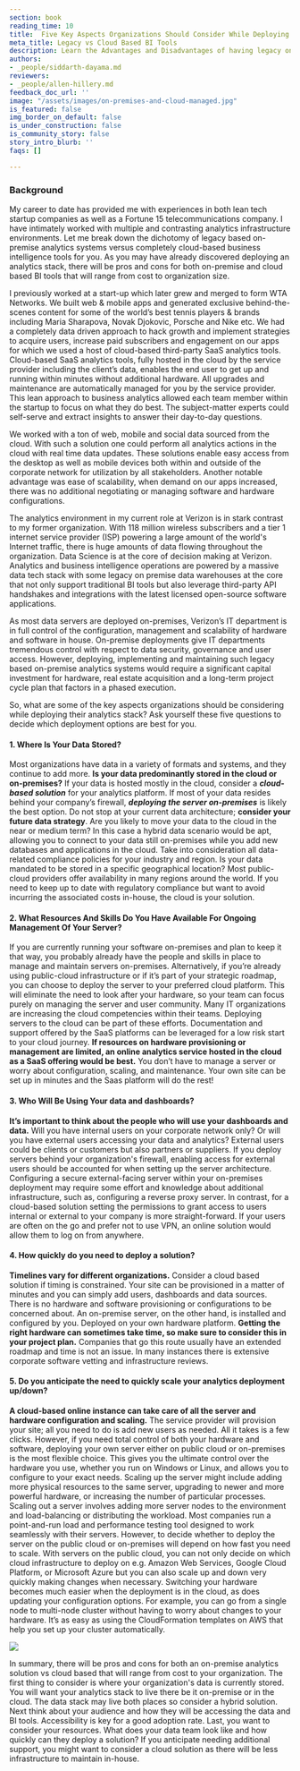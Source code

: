 ```yaml
---
section: book
reading_time: 10
title:  Five Key Aspects Organizations Should Consider While Deploying An Analytics Stack
meta_title: Legacy vs Cloud Based BI Tools
description: Learn the Advantages and Disadvantages of having legacy on-premise BI tools vs cloud based tools.
authors:
- _people/siddarth-dayama.md
reviewers:
- _people/allen-hillery.md
feedback_doc_url: ''
image: "/assets/images/on-premises-and-cloud-managed.jpg"
is_featured: false
img_border_on_default: false
is_under_construction: false
is_community_story: false
story_intro_blurb: ''
faqs: []

---
```

### Background

My career to date has provided me with experiences in both lean tech startup companies as well as a Fortune 15 telecommunications company.  I have intimately worked with multiple and contrasting analytics infrastructure environments. Let me break down the dichotomy of legacy based on-premise analytics systems versus completely cloud-based business intelligence tools for you. As you may have already discovered deploying an analytics stack, there will be pros and cons for both on-premise and cloud based BI tools that will range from cost to organization size. 

I previously worked at a start-up which later grew and merged to form WTA Networks. We built web & mobile apps and generated exclusive behind-the-scenes content for some of the world’s best tennis players & brands including Maria Sharapova, Novak Djokovic, Porsche and Nike etc. We had a completely data driven approach to hack growth and implement strategies to acquire users, increase paid subscribers and engagement on our apps for which we used a host of cloud-based third-party SaaS analytics tools. Cloud-based SaaS analytics tools, fully hosted in the cloud by the service provider including the client’s data, enables the end user to get up and running within minutes without additional hardware. All upgrades and maintenance are automatically managed for you by the service provider. This lean approach to business analytics allowed each team member within the startup to focus on what they do best. The subject-matter experts could self-serve and extract insights to answer their day-to-day questions.

We worked with a ton of web, mobile and social data sourced from the cloud. With such a solution one could perform all analytics actions in the cloud with real time data updates. These solutions enable easy access from the desktop as well as mobile devices both within and outside of the corporate network for utilization by all stakeholders. Another notable advantage was ease of scalability, when demand on our apps increased, there was no additional negotiating or managing software and hardware configurations.

The analytics environment in my current role at Verizon is in stark contrast to my former organization. With 118 million wireless subscribers and a tier 1 internet service provider (ISP) powering a large amount of the world's Internet traffic, there is huge amounts of data flowing throughout the organization. Data Science is at the core of decision making at Verizon.  Analytics and business intelligence operations are powered by a massive data tech stack with some legacy on premise data warehouses at the core that not only support traditional BI tools but also leverage third-party API handshakes and integrations with the latest licensed open-source software applications. 

As most data servers are deployed on-premises, Verizon’s IT department is in full control of the configuration, management and scalability of hardware and software in house. On-premise deployments give IT departments tremendous control with respect to data security, governance and user access. However, deploying, implementing and maintaining such legacy based on-premise analytics systems would require a significant capital investment for hardware, real estate acquisition and a long-term project cycle plan that factors in a phased execution. 

So, what are some of the key aspects organizations should be considering while deploying their analytics stack? Ask yourself these five questions to decide which deployment options are best for you. 

#### 1. Where Is Your Data Stored?

Most organizations have data in a variety of formats and systems, and they continue to add more. **Is your data predominantly stored in the cloud or on-premises?** If your data is hosted mostly in the cloud, consider a **_cloud-based solution_** for your analytics platform. If most of your data resides behind your company’s firewall, **_deploying the server on-premises_** is likely the best option. Do not stop at your current data architecture; **consider your future data strategy**. Are you likely to move your data to the cloud in the near or medium term? In this case a hybrid data scenario would be apt, allowing you to connect to your data still on-premises while you add new databases and applications in the cloud. Take into consideration all data-related compliance policies for your industry and region. Is your data mandated to be stored in a specific geographical location? Most public-cloud providers offer availability in many regions around the world. If you need to keep up to date with regulatory compliance but want to avoid incurring the associated costs in-house, the cloud is your solution.

#### 2. What Resources And Skills Do You Have Available For Ongoing Management Of Your Server?

If you are currently running your software on-premises and plan to keep it that way, you probably already have the people and skills in place to manage and maintain servers on-premises. Alternatively, if you’re already using public-cloud infrastructure or if it’s part of your strategic roadmap, you can choose to deploy the server to your preferred cloud platform. This will eliminate the need to look after your hardware, so your team can focus purely on managing the server and user community. Many IT organizations are increasing the cloud competencies within their teams. Deploying servers to the cloud can be part of these efforts. Documentation and support offered by the SaaS platforms can be leveraged for a low risk start to your cloud journey. **If resources on hardware provisioning or management are limited, an online analytics service hosted in the cloud as a SaaS offering would be best.** You don’t have to manage a server or worry about configuration, scaling, and maintenance. Your own site can be set up in minutes and the Saas platform will do the rest!

#### 3. Who Will Be Using Your data and dashboards?

**It’s important to think about the people who will use your dashboards and data.** Will you have internal users on your corporate network only? Or will you have external users accessing your data and analytics? External users could be clients or customers but also partners or suppliers. If you deploy servers behind your organization's firewall, enabling access for external users should be accounted for when setting up the server architecture. Configuring a secure external-facing server within your on-premises deployment may require some effort and knowledge about additional infrastructure, such as, configuring a reverse proxy server. In contrast, for a cloud-based solution setting the permissions to grant access to users internal or external to your company is more straight-forward. If your users are often on the go and prefer not to use VPN, an online solution would allow them to log on from anywhere.

#### 4. How quickly do you need to deploy a solution?

**Timelines vary for different organizations.** Consider a cloud based solution if timing is constrained.  Your site can be provisioned in a matter of minutes and you can simply add users, dashboards and data sources. There is no hardware and software provisioning or configurations to be concerned about. An on-premise server, on the other hand, is installed and configured by you. Deployed on your own hardware platform. **Getting the right hardware can sometimes take time, so make sure to consider this in your project plan.** Companies that go this route usually have an extended roadmap and time is not an issue. In many instances there is extensive corporate software vetting and infrastructure reviews. 

#### 5. Do you anticipate the need to quickly scale your analytics deployment up/down?

**A cloud-based online instance can take care of all the server and hardware configuration and scaling.** The service provider will provision your site; all you need to do is add new users as needed. All it takes is a few clicks. However, if you need total control of both your hardware and software, deploying your own server either on public cloud or on-premises is the most flexible choice. This gives you the ultimate control over the hardware you use, whether you run on Windows or Linux, and allows you to configure to your exact needs. Scaling up the server might include adding more physical resources to the same server, upgrading to newer and more powerful hardware, or increasing the number of particular processes. Scaling out a server involves adding more server nodes to the environment and load-balancing or distributing the workload. Most companies run a point-and-run load and performance testing tool designed to work seamlessly with their servers. However, to decide whether to deploy the server on the public cloud or on-premises will depend on how fast you need to scale. With servers on the public cloud, you can not only decide on which cloud infrastructure to deploy on e.g. Amazon Web Services, Google Cloud Platform, or Microsoft Azure but you can also scale up and down very quickly making changes when necessary. Switching your hardware becomes much easier when the deployment is in the cloud, as does updating your configuration options. For example, you can go from a single node to multi-node cluster without having to worry about changes to your hardware. It’s as easy as using the CloudFormation templates on AWS that help you set up your cluster automatically. 


![](/assets/images/cloud-vs-server1.png)

In summary, there will be pros and cons for both an on-premise analytics solution vs cloud based that will range from cost to your organization. The first thing to consider is where your organization's data is currently stored. You will want your analytics stack to live there be it on-premise or in the cloud. The data stack may live both places so consider a hybrid solution. Next think about your audience and how they will be accessing the data and BI tools. Accessibility is key for a good adoption rate. Last, you want to consider your resources. What does your data team look like and how quickly can they deploy a solution? If you anticipate needing additional support, you might want to consider a cloud solution as there will be less infrastructure to maintain in-house. 
